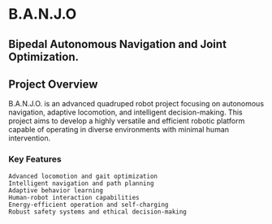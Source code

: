 # B.A.N.J.O
Bipedal Autonomous Navigation and Joint Optimization.
---

## Project Overview


B.A.N.J.O. is an advanced quadruped robot project focusing on autonomous navigation, adaptive locomotion, and intelligent decision-making. This project aims to develop a highly versatile and efficient robotic platform capable of operating in diverse environments with minimal human intervention.

### Key Features

    Advanced locomotion and gait optimization
    Intelligent navigation and path planning
    Adaptive behavior learning
    Human-robot interaction capabilities
    Energy-efficient operation and self-charging
    Robust safety systems and ethical decision-making
